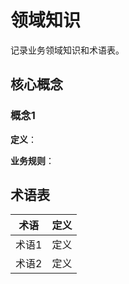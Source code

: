 # 领域知识

记录业务领域知识和术语表。

## 核心概念

### 概念1
**定义**：

**业务规则**：

## 术语表

| 术语 | 定义 |
|------|------|
| 术语1 | 定义 |
| 术语2 | 定义 |

